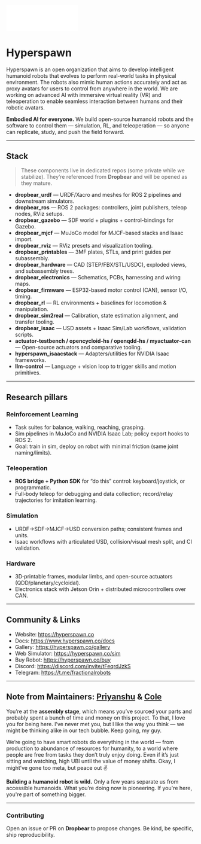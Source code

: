 <img src="https://github.com/Hyperspawn/.github/blob/main/profile/images/Hyperspawn.png" width="192px">

# Hyperspawn

Hyperspawn is an open organization that aims to develop intelligent humanoid robots that evolves to perform real-world tasks in physical environment. The robots also mimic human actions accurately and act as proxy avatars for users to control from anywhere in the world. We are working on advanced AI with immersive virtual reality (VR) and teleoperation to enable seamless interaction between humans and their robotic avatars.

**Embodied AI for everyone.** We build open-source humanoid robots and the software to control them — simulation, RL, and teleoperation — so anyone can replicate, study, and push the field forward.

---

## Stack

> These components live in dedicated repos (some private while we stabilize). They’re referenced from **Dropbear** and will be opened as they mature.

- **dropbear_urdf** — URDF/Xacro and meshes for ROS 2 pipelines and downstream simulators.  
- **dropbear_ros** — ROS 2 packages: controllers, joint publishers, teleop nodes, RViz setups.  
- **dropbear_gazebo** — SDF world + plugins + control-bindings for Gazebo.  
- **dropbear_mjcf** — MuJoCo model for MJCF-based stacks and Isaac import.  
- **dropbear_rviz** — RViz presets and visualization tooling.  
- **dropbear_printables** — 3MF plates, STLs, and print guides per subassembly.  
- **dropbear_hardware** — CAD (STEP/FBX/STL/USDC), exploded views, and subassembly trees.  
- **dropbear_electronics** — Schematics, PCBs, harnessing and wiring maps.  
- **dropbear_firmware** — ESP32-based motor control (CAN), sensor I/O, timing.  
- **dropbear_rl** — RL environments + baselines for locomotion & manipulation.  
- **dropbear_sim2real** — Calibration, state estimation alignment, and transfer tooling.  
- **dropbear_isaac** — USD assets + Isaac Sim/Lab workflows, validation scripts.  
- **actuator-testbench / opencycloid-hs / openqdd-hs / myactuator-can** — Open-source actuators and comparative tooling.  
- **hyperspawn_isaacstack** — Adapters/utilities for NVIDIA Isaac frameworks.  
- **llm-control** — Language + vision loop to trigger skills and motion primitives.


---

## Research pillars

### Reinforcement Learning
- Task suites for balance, walking, reaching, grasping.  
- Sim pipelines in MuJoCo and NVIDIA Isaac Lab; policy export hooks to ROS 2.  
- Goal: train in sim, deploy on robot with minimal friction (same joint naming/limits).

### Teleoperation
- **ROS bridge + Python SDK** for “do this” control: keyboard/joystick, or programmatic.  
- Full‑body teleop for debugging and data collection; record/relay trajectories for imitation learning.

### Simulation
- URDF→SDF→MJCF→USD conversion paths; consistent frames and units.  
- Isaac workflows with articulated USD, collision/visual mesh split, and CI validation.

### Hardware
- 3D‑printable frames, modular limbs, and open-source actuators (QDD/planetary/cycloidal).  
- Electronics stack with Jetson Orin + distributed microcontrollers over CAN.

---

## Community & Links

- Website: https://hyperspawn.co  
- Docs: https://www.hyperspawn.co/docs  
- Gallery: https://hyperspawn.co/gallery  
- Web Simulator: https://hyperspawn.co/sim  
- Buy Robot: https://hyperspawn.co/buy  
- Discord: https://discord.com/invite/tFeqrdJzkS  
- Telegram: https://t.me/fractionalrobots  

---

## Note from Maintainers: **[Priyanshu](https://github.com/Priyanshupareek) & [Cole](https://github.com/robit-man)**


You’re at the **assembly stage**, which means you’ve sourced your parts and probably spent a bunch of time and money on this project. To that, I love you for being here. I’ve never met you, but I like the way you think — we might be thinking alike in our tech bubble. Keep going, my guy.

We’re going to have smart robots do everything in the world — from production to abundance of resources for humanity, to a world where people are free from tasks they don’t truly enjoy doing. Even if it’s just sitting and watching, high UBI until the value of money shifts. Okay, I might’ve gone too meta, but peace out ✌️

**Building a humanoid robot is wild.** Only a few years separate us from accessible humanoids. What you’re doing now is pioneering. If you're here, you're part of something bigger.

---

### Contributing

Open an issue or PR on **Dropbear** to propose changes. Be kind, be specific, ship reproducibility.
